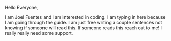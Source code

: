 Hello Everyone,


I am Joel Fuentes and I am interested in coding. 
I am typing in here because I am going through the guide. 
I am just free writing a couple sentences not knowing if someone will read this.
If someone reads this reach out to me! I really really need some support.
